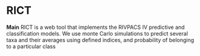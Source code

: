 # RICT
<html><b>Main</b> </html> RICT is a web tool that implements the RIVPACS IV predictive and classification models. We use monte Carlo simulations to predict several taxa and their averages using defined indices, and probability of belonging to a particular class
